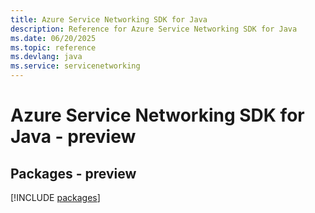 ```yaml
---
title: Azure Service Networking SDK for Java
description: Reference for Azure Service Networking SDK for Java
ms.date: 06/20/2025
ms.topic: reference
ms.devlang: java
ms.service: servicenetworking
---
```

# Azure Service Networking SDK for Java - preview
## Packages - preview
[!INCLUDE [packages](service-networking-index.md)]